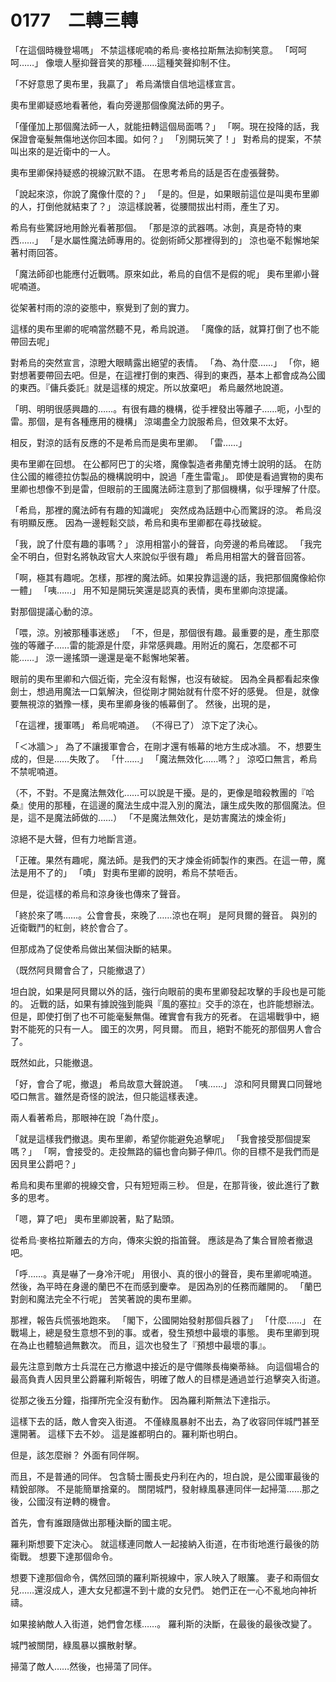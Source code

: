 # 0177　二轉三轉

「在這個時機登場嗎」
不禁這樣呢喃的希烏·麥格拉斯無法抑制笑意。
「呵呵呵……」
像壞人壓抑聲音笑的那種……這種笑聲抑制不住。

「不好意思了奧布里，我贏了」
希烏滿懷自信地這樣宣言。

奧布里卿疑惑地看著他，看向旁邊那個像魔法師的男子。

「僅僅加上那個魔法師一人，就能扭轉這個局面嗎？」
「啊。現在投降的話，我保證會毫髮無傷地送你回本國。如何？」
「別開玩笑了！」
對希烏的提案，不禁叫出來的是近衛中的一人。

奧布里卿保持疑惑的視線沉默不語。
在思考希烏的話是否在虛張聲勢。

「說起來涼，你說了魔像什麼的？」
「是的。但是，如果眼前這位是叫奧布里卿的人，打倒他就結束了？」
涼這樣說著，從腰間拔出村雨，產生了刃。

希烏有些驚訝地用餘光看著那個。
「那是涼的武器嗎。冰劍，真是奇特的東西……」
「是水屬性魔法師專用的。從劍術師父那裡得到的」
涼也毫不鬆懈地架著村雨回答。

「魔法師卻也能應付近戰嗎。原來如此，希烏的自信不是假的呢」
奧布里卿小聲呢喃道。

從架著村雨的涼的姿態中，察覺到了劍的實力。

這樣的奧布里卿的呢喃當然聽不見，希烏說道。
「魔像的話，就算打倒了也不能帶回去呢」

對希烏的突然宣言，涼瞪大眼睛露出絕望的表情。
「為、為什麼……」
「你，絕對想著要帶回去吧。但是，在這裡打倒的東西、得到的東西，基本上都會成為公國的東西。『傭兵委託』就是這樣的規定。所以放棄吧」
希烏嚴然地說道。

「明、明明很感興趣的……。有很有趣的機構，從手裡發出等離子……呃，小型的雷。那個，是有各種應用的機構」
涼竭盡全力說服希烏，但效果不太好。

相反，對涼的話有反應的不是希烏而是奧布里卿。
「雷……」

奧布里卿在回想。
在公都阿巴丁的尖塔，魔像製造者弗蘭克博士說明的話。
在防住公國的維德拉仿製品的機構說明中，說過「產生雷電」。
即使是看過實物的奧布里卿也想像不到是雷，但眼前的王國魔法師注意到了那個機構，似乎理解了什麼。

「希烏，那裡的魔法師有有趣的知識呢」
突然成為話題中心而驚訝的涼。
希烏沒有明顯反應。
因為一邊輕鬆交談，希烏和奧布里卿都在尋找破綻。

「我，說了什麼有趣的事嗎？」
涼用相當小的聲音，向旁邊的希烏確認。
「我完全不明白，但對名將執政官大人來說似乎很有趣」
希烏用相當大的聲音回答。

「啊，極其有趣呢。怎樣，那裡的魔法師。如果投靠這邊的話，我把那個魔像給你一體」
「咦……」
用不知是開玩笑還是認真的表情，奧布里卿向涼提議。

對那個提議心動的涼。

「喂，涼。別被那種事迷惑」
「不，但是，那個很有趣。最重要的是，產生那麼強的等離子……雷的能源是什麼，非常感興趣。用附近的魔石，怎麼都不可能……」
涼一邊搖頭一邊還是毫不鬆懈地架著。

眼前的奧布里卿和六個近衛，完全沒有鬆懈，也沒有破綻。
因為全員都看起來像劍士，想過用魔法一口氣解決，但從剛才開始就有什麼不好的感覺。
但是，就像要無視涼的猶豫一樣，奧布里卿身後的帳幕倒了。
然後，出現的是，

「在這裡，援軍嗎」
希烏呢喃道。
（不得已了）
涼下定了決心。

「＜冰牆＞」
為了不讓援軍會合，在剛才還有帳幕的地方生成冰牆。
不，想要生成的，但是……失敗了。
「什……」
「魔法無效化……嗎？」
涼啞口無言，希烏不禁呢喃道。

（不，不對。不是魔法無效化……可以說是干擾。是的，更像是暗殺教團的『哈桑』使用的那種，在這邊的魔法生成中混入別的魔法，讓生成失敗的那個魔法。但是，這不是魔法師做的……）
「不是魔法無效化，是妨害魔法的煉金術」

涼絕不是大聲，但有力地斷言道。

「正確。果然有趣呢，魔法師。是我們的天才煉金術師製作的東西。在這一帶，魔法是用不了的」
「嘖」
對奧布里卿的說明，希烏不禁咂舌。

但是，從這樣的希烏和涼身後也傳來了聲音。

「終於來了嗎……。公會會長，來晚了……涼也在啊」
是阿貝爾的聲音。
與別的近衛戰鬥的紅劍，終於會合了。

但那成為了促使希烏做出某個決斷的結果。

（既然阿貝爾會合了，只能撤退了）

坦白說，如果是阿貝爾以外的話，強行向眼前的奧布里卿發起攻擊的手段也是可能的。
近戰的話，如果有據說強到能與『風的塞拉』交手的涼在，也許能想辦法。
但是，即使打倒了也不可能毫髮無傷。確實會有我方的死者。
在這場戰爭中，絕對不能死的只有一人。
國王的次男，阿貝爾。
而且，絕對不能死的那個男人會合了。

既然如此，只能撤退。

「好，會合了呢，撤退」
希烏故意大聲說道。
「咦……」
涼和阿貝爾異口同聲地啞口無言。雖然是奇怪的說法，但只能這樣表達。

兩人看著希烏，那眼神在說「為什麼」。

「就是這樣我們撤退。奧布里卿，希望你能避免追擊呢」
「我會接受那個提案嗎？」
「啊，會接受的。走投無路的貓也會向獅子伸爪。你的目標不是我們而是因貝里公爵吧？」

希烏和奧布里卿的視線交會，只有短短兩三秒。
但是，在那背後，彼此進行了數多的思考。

「嗯，算了吧」
奧布里卿說著，點了點頭。

從希烏·麥格拉斯離去的方向，傳來尖銳的指笛聲。
應該是為了集合冒險者撤退吧。

「呼……。真是嚇了一身冷汗呢」
用很小、真的很小的聲音，奧布里卿呢喃道。
然後，為平時在身邊的蘭巴不在而感到慶幸。
是因為別的任務而離開的。
「蘭巴對劍和魔法完全不行呢」
苦笑著說的奧布里卿。

那裡，報告兵慌張地跑來。
「閣下，公國開始發射那個兵器了」
「什麼……」
在戰場上，總是發生意想不到的事。或者，發生預想中最壞的事態。
奧布里卿到現在為止也體驗過無數次。
而且，這次也發生了『預想中最壞的事』。

最先注意到敵方士兵混在己方撤退中接近的是守備隊長梅樂蒂絲。
向這個場合的最高負責人因貝里公爵羅利斯報告，明確了敵人的目標是通過並行追擊突入街道。

從那之後五分鐘，指揮所完全沒有動作。
因為羅利斯無法下達指示。

這樣下去的話，敵人會突入街道。
不僅綠風暴射不出去，為了收容同伴城門甚至還開著。
這樣下去不妙。
這是誰都明白的。羅利斯也明白。

但是，該怎麼辦？
外面有同伴啊。

而且，不是普通的同伴。
包含騎士團長史丹利在內的，坦白說，是公國軍最後的精銳部隊。
不是能簡單捨棄的。
關閉城門，發射綠風暴連同伴一起掃蕩……那之後，公國沒有逆轉的機會。

首先，會有誰跟隨做出那種決斷的國主呢。

羅利斯想要下定決心。
就這樣連同敵人一起接納入街道，在市街地進行最後的防衛戰。
想要下達那個命令。

想要下達那個命令，偶然回頭的羅利斯視線中，家人映入了眼簾。
妻子和兩個女兒……還沒成人，連大女兒都還不到十歲的女兒們。
她們正在一心不亂地向神祈禱。

如果接納敵人入街道，她們會怎樣……。
羅利斯的決斷，在最後的最後改變了。

城門被關閉，綠風暴以擴散射擊。

掃蕩了敵人……然後，也掃蕩了同伴。
